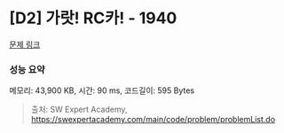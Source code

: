 # [D2] 가랏! RC카! - 1940 

[문제 링크](https://swexpertacademy.com/main/code/problem/problemDetail.do?contestProbId=AV5PjMgaALgDFAUq) 

### 성능 요약

메모리: 43,900 KB, 시간: 90 ms, 코드길이: 595 Bytes



> 출처: SW Expert Academy, https://swexpertacademy.com/main/code/problem/problemList.do